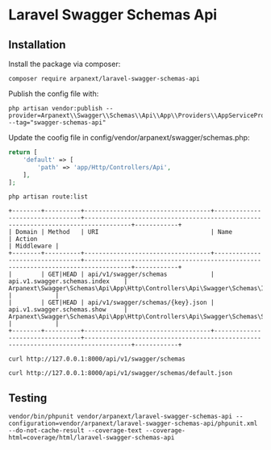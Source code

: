 # Laravel Swagger Schemas Api

## Installation

Install the package via composer:

```shell script
composer require arpanext/laravel-swagger-schemas-api
```

Publish the config file with:

```shell script
php artisan vendor:publish --provider=Arpanext\\Swagger\\Schemas\\Api\\App\\Providers\\AppServiceProvider --tag="swagger-schemas-api"
```

Update the coofig file in config/vendor/arpanext/swagger/schemas.php:

```php
return [
    'default' => [
        'path' => 'app/Http/Controllers/Api',
    ],
];
```

```shell
php artisan route:list
```

```shell
+--------+----------+-----------------------------------+---------------------------------+-----------------------------------------------------------------------------------+------------+
| Domain | Method   | URI                               | Name                            | Action                                                                            | Middleware |
+--------+----------+-----------------------------------+---------------------------------+-----------------------------------------------------------------------------------+------------+
|        | GET|HEAD | api/v1/swagger/schemas            | api.v1.swagger.schemas.index    | Arpanext\Swagger\Schemas\Api\App\Http\Controllers\Api\Swagger\Schemas\IndexController |            |
|        | GET|HEAD | api/v1/swagger/schemas/{key}.json | api.v1.swagger.schemas.show     | Arpanext\Swagger\Schemas\Api\App\Http\Controllers\Api\Swagger\Schemas\ShowController  |            |
+--------+----------+-----------------------------------+---------------------------------+-----------------------------------------------------------------------------------+------------+
```

```shell
curl http://127.0.0.1:8000/api/v1/swagger/schemas
```

```shell
curl http://127.0.0.1:8000/api/v1/swagger/schemas/default.json
```

## Testing

```shell
vendor/bin/phpunit vendor/arpanext/laravel-swagger-schemas-api --configuration=vendor/arpanext/laravel-swagger-schemas-api/phpunit.xml --do-not-cache-result --coverage-text --coverage-html=coverage/html/laravel-swagger-schemas-api
```
